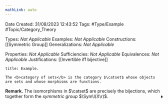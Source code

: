 ```yaml
---
mathLink: auto
---
```


<div class="topSpace"></div>

Date Created: 31/08/2023 12:43:52
Tags: #Type/Example #Topic/Category_Theory

Types: <i>Not Applicable</i>
Examples: <i>Not Applicable</i>
Constructions: [[Symmetric Group]]
Generalizations: <i>Not Applicable</i>

Properties: <i>Not Applicable</i>
Sufficiencies: <i>Not Applicable</i>
Equivalences: <i>Not Applicable</i>
Justifications: [[Invertible iff bijective]]

``` ad-Example
title: Example.

The <b>category of sets</b> is the category $\catset$ whose objects are sets and whose morphisms are functions.

```

<b>Remark.</b> The isomorphisms in $\catset$ are precisely the bijections, which together form the <i>symmetric group</i> $\Sym\l(X\r)$.<span style="float:right;">$\blacklozenge$</span>
